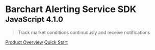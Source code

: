 # Barchart Alerting Service SDK <small>JavaScript 4.1.0</small>

> Track market conditions continuously and receive notifications

[Product Overview](/content/product_overview)
[Quick Start](/content/quick_start)